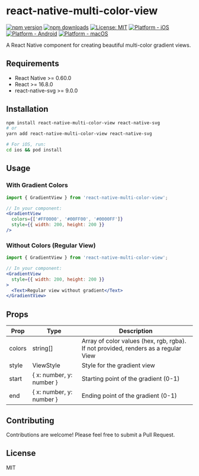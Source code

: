 # react-native-multi-color-view

[![npm version](https://img.shields.io/npm/v/react-native-multi-color-view.svg)](https://www.npmjs.com/package/react-native-multi-color-view)
[![npm downloads](https://img.shields.io/npm/dm/react-native-multi-color-view.svg)](https://www.npmjs.com/package/react-native-multi-color-view)
[![License: MIT](https://img.shields.io/badge/License-MIT-yellow.svg)](https://opensource.org/licenses/MIT)
[![Platform - iOS](https://img.shields.io/badge/platform-iOS-blue.svg)](https://www.apple.com/ios/)
[![Platform - Android](https://img.shields.io/badge/platform-Android-green.svg)](https://www.android.com/)
[![Platform - macOS](https://img.shields.io/badge/platform-macOS-black.svg)](https://www.apple.com/macos/)

A React Native component for creating beautiful multi-color gradient views.

## Requirements

- React Native >= 0.60.0
- React >= 16.8.0
- react-native-svg >= 9.0.0

## Installation

```bash
npm install react-native-multi-color-view react-native-svg
# or
yarn add react-native-multi-color-view react-native-svg

# For iOS, run:
cd ios && pod install
```

## Usage

### With Gradient Colors
```jsx
import { GradientView } from 'react-native-multi-color-view';

// In your component:
<GradientView
  colors={['#FF0000', '#00FF00', '#0000FF']}
  style={{ width: 200, height: 200 }}
/>
```

### Without Colors (Regular View)
```jsx
import { GradientView } from 'react-native-multi-color-view';

// In your component:
<GradientView
  style={{ width: 200, height: 200 }}
>
  <Text>Regular view without gradient</Text>
</GradientView>
```

## Props

| Prop | Type | Description |
|------|------|-------------|
| colors | string[] | Array of color values (hex, rgb, rgba). If not provided, renders as a regular View |
| style | ViewStyle | Style for the gradient view |
| start | { x: number, y: number } | Starting point of the gradient (0-1) |
| end | { x: number, y: number } | Ending point of the gradient (0-1) |

## Contributing

Contributions are welcome! Please feel free to submit a Pull Request.

## License

MIT 